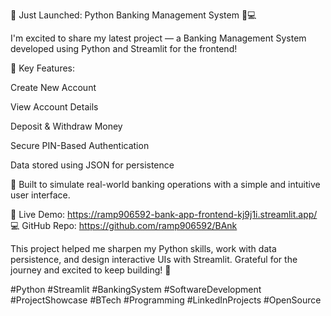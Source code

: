 🚀 Just Launched: Python Banking Management System 🏦💻

I'm excited to share my latest project — a Banking Management System developed using Python and Streamlit for the frontend!

🔐 Key Features:

Create New Account

View Account Details

Deposit & Withdraw Money

Secure PIN-Based Authentication

Data stored using JSON for persistence

🎯 Built to simulate real-world banking operations with a simple and intuitive user interface.

🔗 Live Demo: https://ramp906592-bank-app-frontend-kj9j1i.streamlit.app/
💻 GitHub Repo: https://github.com/ramp906592/BAnk

This project helped me sharpen my Python skills, work with data persistence, and design interactive UIs with Streamlit. Grateful for the journey and excited to keep building! 🙌

#Python #Streamlit #BankingSystem #SoftwareDevelopment #ProjectShowcase #BTech #Programming #LinkedInProjects #OpenSource
